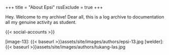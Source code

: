 +++
title = "About Epsi"
rssExclude = true
+++
 
Hey.
Welcome to my archive!
Dear all, this is a log archive to documentation all my genuine activity as student. 

{{< social-accounts >}}



[//]: <> ( -- -- -- links below -- -- -- )

[image-13]:   {{< baseurl >}}assets/site/images/authors/epsi-13.jpg
[welder]:     {{< baseurl >}}assets/site/images/authors/tukang-las.jpg

